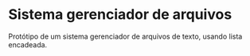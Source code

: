 # Sistema gerenciador de arquivos

Protótipo de um sistema gerenciador de arquivos de texto, usando lista encadeada.